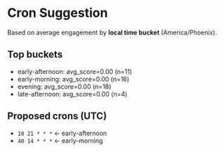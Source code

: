 # Cron Suggestion
Based on average engagement by **local time bucket** (America/Phoenix).

## Top buckets
- early-afternoon: avg_score=0.00 (n=11)
- early-morning: avg_score=0.00 (n=16)
- evening: avg_score=0.00 (n=18)
- late-afternoon: avg_score=0.00 (n=4)

## Proposed crons (UTC)
- `10 21 * * *`  ← early-afternoon
- `40 14 * * *`  ← early-morning